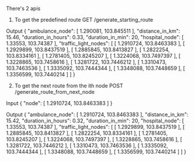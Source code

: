 There's 2 apis

1. To get the predefined route
GET /generate_starting_route

Output
{
    "ambulance_node": [
        1.290081,
        103.845511
    ],
    "distance_in_km": 15.46,
    "duration_in_hours": 0.33,
    "duration_in_min": 20,
    "hospital_node": [
        1.33553,
        103.74387
    ],
    "traffic_light_nodes": [
        [
            1.2910724,
            103.8463383
        ],
        [
            1.2929899,
            103.8437519
        ],
        [
            1.2885845,
            103.8413827
        ],
        [
            1.2822254,
            103.8334161
        ],
        [
            1.2781405,
            103.8245207
        ],
        [
            1.3224068,
            103.7497397
        ],
        [
            1.3228865,
            103.7458616
        ],
        [
            1.3281722,
            103.7446212
        ],
        [
            1.3310473,
            103.7463536
        ],
        [
            1.3335092,
            103.7444344
        ],
        [
            1.3348088,
            103.7448659
        ],
        [
            1.3356599,
            103.7440214
        ]
    ]
}

2. To get the next route from the ith node
POST /generate_route_from_next_node

Input
{
    "node": [
        1.2910724,
        103.8463383
    ]
}

Output
{
    "ambulance_node": [
        1.2910724,
        103.8463383
    ],
    "distance_in_km": 15.42,
    "duration_in_hours": 0.32,
    "duration_in_min": 20,
    "hospital_node": [
        1.33553,
        103.74387
    ],
    "traffic_light_nodes": [
        [
            1.2929899,
            103.8437519
        ],
        [
            1.2885845,
            103.8413827
        ],
        [
            1.2822254,
            103.8334161
        ],
        [
            1.2781405,
            103.8245207
        ],
        [
            1.3224068,
            103.7497397
        ],
        [
            1.3228865,
            103.7458616
        ],
        [
            1.3281722,
            103.7446212
        ],
        [
            1.3310473,
            103.7463536
        ],
        [
            1.3335092,
            103.7444344
        ],
        [
            1.3348088,
            103.7448659
        ],
        [
            1.3356599,
            103.7440214
        ]
    ]
}

